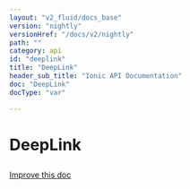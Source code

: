 ```yaml
---
layout: "v2_fluid/docs_base"
version: "nightly"
versionHref: "/docs/v2/nightly"
path: ""
category: api
id: "deeplink"
title: "DeepLink"
header_sub_title: "Ionic API Documentation"
doc: "DeepLink"
docType: "var"

---
```










<h1 class="api-title">
<a class="anchor" name="deep-link" href="#deep-link"></a>

DeepLink





</h1>

<a class="improve-v2-docs" href="http://github.com/driftyco/ionic/edit/master//src/navigation/nav-util.ts#L111">
Improve this doc
</a>










<!-- @usage tag -->


<!-- @property tags -->



<!-- instance methods on the class -->




<!-- related link --><!-- end content block -->


<!-- end body block -->

